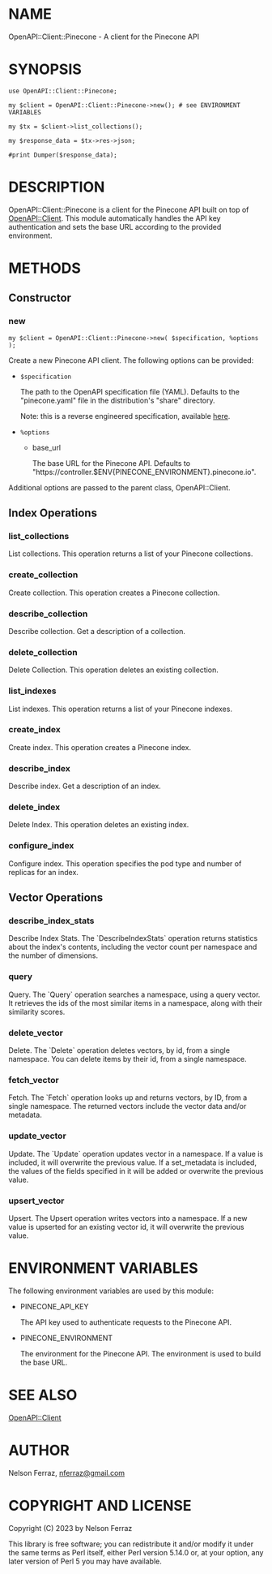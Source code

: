 # NAME

OpenAPI::Client::Pinecone - A client for the Pinecone API

# SYNOPSIS

    use OpenAPI::Client::Pinecone;

    my $client = OpenAPI::Client::Pinecone->new(); # see ENVIRONMENT VARIABLES

    my $tx = $client->list_collections();

    my $response_data = $tx->res->json;

    #print Dumper($response_data);

# DESCRIPTION

OpenAPI::Client::Pinecone is a client for the Pinecone API built on
top of [OpenAPI::Client](https://metacpan.org/pod/OpenAPI%3A%3AClient). This module automatically handles the API
key authentication and sets the base URL according to the provided
environment.

# METHODS

## Constructor

### new

    my $client = OpenAPI::Client::Pinecone->new( $specification, %options );

Create a new Pinecone API client. The following options can be provided:

- `$specification`

    The path to the OpenAPI specification file (YAML). Defaults to the
    "pinecone.yaml" file in the distribution's "share" directory.

    Note: this is a reverse engineered specification, available
    [here](https://github.com/sigpwned/pinecone-openapi-spec).

- `%options`
    - base\_url

        The base URL for the Pinecone API. Defaults to
        "https://controller.$ENV{PINECONE\_ENVIRONMENT}.pinecone.io".

Additional options are passed to the parent class, OpenAPI::Client.

## Index Operations

### list\_collections

List collections. This operation returns a list of your Pinecone
collections.

### create\_collection

Create collection. This operation creates a Pinecone collection.

### describe\_collection

Describe collection. Get a description of a collection.

### delete\_collection

Delete Collection. This operation deletes an existing collection.

### list\_indexes

List indexes. This operation returns a list of your Pinecone indexes.

### create\_index

Create index. This operation creates a Pinecone index.

### describe\_index

Describe index. Get a description of an index.

### delete\_index

Delete Index. This operation deletes an existing index.

### configure\_index

Configure index. This operation specifies the pod type and number of
replicas for an index.

## Vector Operations

### describe\_index\_stats

Describe Index Stats. The \`DescribeIndexStats\` operation returns
statistics about the index's contents, including the vector count per
namespace and the number of dimensions.

### query

Query. The \`Query\` operation searches a namespace, using a query
vector. It retrieves the ids of the most similar items in a namespace,
along with their similarity scores.

### delete\_vector

Delete. The \`Delete\` operation deletes vectors, by id, from a single
namespace. You can delete items by their id, from a single namespace.

### fetch\_vector

Fetch. The \`Fetch\` operation looks up and returns vectors, by ID,
from a single namespace. The returned vectors include the vector data
and/or metadata.

### update\_vector

Update. The \`Update\` operation updates vector in a namespace. If a value
is included, it will overwrite the previous value. If a set\_metadata
is included, the values of the fields specified in it will be added or
overwrite the previous value.

### upsert\_vector

Upsert. The Upsert operation writes vectors into a namespace. If a
new value is upserted for an existing vector id, it will overwrite the
previous value.

# ENVIRONMENT VARIABLES

The following environment variables are used by this module:

- PINECONE\_API\_KEY

    The API key used to authenticate requests to the Pinecone API.

- PINECONE\_ENVIRONMENT

    The environment for the Pinecone API. The environment is used to build the base URL.

# SEE ALSO

[OpenAPI::Client](https://metacpan.org/pod/OpenAPI%3A%3AClient)

# AUTHOR

Nelson Ferraz, <nferraz@gmail.com>

# COPYRIGHT AND LICENSE

Copyright (C) 2023 by Nelson Ferraz

This library is free software; you can redistribute it and/or modify
it under the same terms as Perl itself, either Perl version 5.14.0 or,
at your option, any later version of Perl 5 you may have available.

